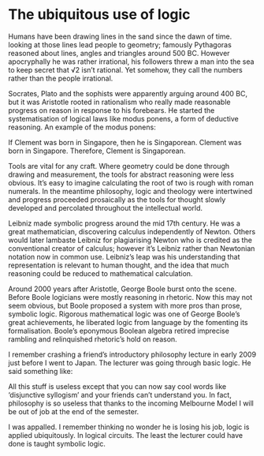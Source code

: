 # The ubiquitous use of logic

Humans have been drawing lines in the sand since the dawn of time. looking at those lines lead people to geometry; famously Pythagoras reasoned about lines, angles and triangles around 500 BC. However apocryphally he was rather irrational, his followers threw a man into the sea to keep secret that √2 isn’t rational. Yet somehow, they call the numbers rather than the people irrational.

Socrates, Plato and the sophists were apparently arguing around 400 BC, but it was Aristotle rooted in rationalism who really made reasonable progress on reason in response to his forebears. He started the systematisation of logical laws like modus ponens, a form of deductive reasoning. An example of the modus ponens:

If Clement was born in Singapore, then he is Singaporean.
Clement was born in Singapore.
Therefore, Clement is Singaporean.

Tools are vital for any craft. Where geometry could be done through drawing and measurement, the tools for abstract reasoning were less obvious. It’s easy to imagine calculating the root of two is rough with roman numerals. In the meantime philosophy, logic and theology were intertwined and progress proceeded prosaically as the tools for thought slowly developed and percolated throughout the intellectual world.

Leibniz made symbolic progress around the mid 17th century. He was a great mathematician, discovering calculus independently of Newton. Others would later lambaste Leibniz for plagiarising Newton who is credited as the conventional creator of calculus; however it’s Leibniz rather than Newtonian notation now in common use. Leibniz’s leap was his understanding that representation is relevant to human thought, and the idea that much reasoning could be reduced to mathematical calculation.

Around 2000 years after Aristotle, George Boole burst onto the scene. Before Boole logicians were mostly reasoning in rhetoric. Now this may not seem obvious, but Boole proposed a system with more pros than prose, symbolic logic. Rigorous mathematical logic was one of George Boole’s great achievements, he liberated logic from language by the fomenting its formalisation. Boole’s eponymous Boolean algebra retired imprecise rambling and relinquished rhetoric’s hold on reason.

I remember crashing a friend’s introductory philosophy lecture in early 2009 just before I went to Japan. The lecturer was going through basic logic. He said something like: 

All this stuff is  useless except that you can now say cool words like ‘disjunctive syllogism’ and your friends can’t understand you. In fact, philosophy is so useless that thanks to the incoming Melbourne Model I will be out of job at the end of the semester.

I was appalled. I remember thinking no wonder he is losing his job, logic is applied ubiquitously. In logical circuits. The least the lecturer could have done is taught symbolic logic.
